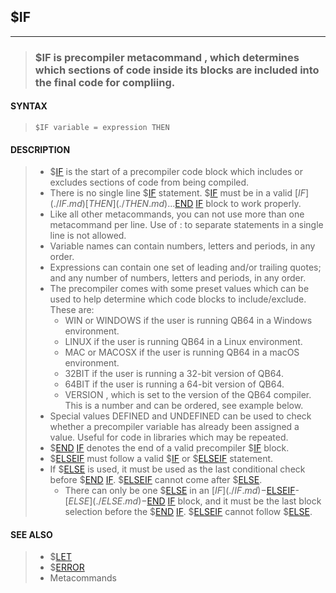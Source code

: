 ## $IF
---
<blockquote>

### $IF is precompiler metacommand , which determines which sections of code inside its blocks are included into the final code for compliing.

</blockquote>

#### SYNTAX

<blockquote>

`$IF variable = expression THEN`

</blockquote>

#### DESCRIPTION

<blockquote>

* $[IF](./IF.md) is the start of a precompiler code block which includes or excludes sections of code from being compiled.
* There is no single line $[IF](./IF.md) statement.  $[IF](./IF.md) must be in a valid $[IF](./IF.md) [THEN](./THEN.md)...$[END](./END.md) [IF](./IF.md) block to work properly.
* Like all other metacommands, you can not use more than one metacommand per line. Use of : to separate statements in a single line is not allowed.
* Variable names can contain numbers, letters and periods, in any order.
* Expressions can contain one set of leading and/or trailing quotes; and any number of numbers, letters and periods, in any order.
* The precompiler comes with some preset values which can be used to help determine which code blocks to include/exclude.  These are:
	* WIN or WINDOWS if the user is running QB64 in a Windows environment.
	* LINUX if the user is running QB64 in a Linux environment.
	* MAC or MACOSX if the user is running QB64 in a macOS environment.
	* 32BIT if the user is running a 32-bit version of QB64.
	* 64BIT if the user is running a 64-bit version of QB64.
	* VERSION , which is set to the version of the QB64 compiler. This is a number and can be ordered, see example below.
* Special values DEFINED and UNDEFINED can be used to check whether a precompiler variable has already been assigned a value. Useful for code in libraries which may be repeated.
* $[END](./END.md) [IF](./IF.md) denotes the end of a valid precompiler $[IF](./IF.md) block.
* $[ELSEIF](./ELSEIF.md) must follow a valid $[IF](./IF.md) or $[ELSEIF](./ELSEIF.md) statement.
* If $[ELSE](./ELSE.md) is used, it must be used as the last conditional check before $[END](./END.md) [IF](./IF.md).  $[ELSEIF](./ELSEIF.md) cannot come after $[ELSE](./ELSE.md).
	* There can only be one $[ELSE](./ELSE.md) in an $[IF](./IF.md)-$[ELSEIF](./ELSEIF.md)-$[ELSE](./ELSE.md)-$[END](./END.md) [IF](./IF.md) block, and it must be the last block selection before the $[END](./END.md) [IF](./IF.md).  $[ELSEIF](./ELSEIF.md) cannot follow $[ELSE](./ELSE.md).


</blockquote>

#### SEE ALSO

<blockquote>

* $[LET](./LET.md)
* $[ERROR](./ERROR.md)
* Metacommands

</blockquote>
